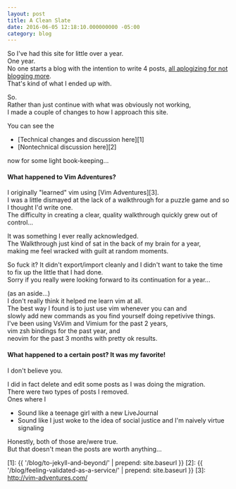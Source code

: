 ```yaml
---
layout: post
title: A Clean Slate
date: 2016-06-05 12:18:10.000000000 -05:00
category: blog
---
```


So I've had this site for little over a year.  
One year.  
No one starts a blog with the intention to write 4 posts, [all aplogizing for not blogging more][0].  
That's kind of what I ended up with.

So.  
Rather than just continue with what was obviously not working,  
I made a couple of changes to how I approach this site.

<!--more-->

You can see the

- [Technical changes and discussion here][1]
- [Nontechnical discussion here][2]


now for some light book-keeping...

#### What happened to Vim Adventures? ####

I originally "learned" vim using [Vim Adventures][3].  
I was a little dismayed at the lack of a walkthrough for a puzzle game and so I thought I'd write one.  
The difficulty in creating a clear, quality walkthrough quickly grew out of control...  

It was something I ever really acknowledged.  
The Walkthrough just kind of sat in the back of my brain for a year,  
making me feel wracked with guilt at random moments.

So fuck it?
It didn't export/import cleanly and I didn't want to take the time to fix up the little that I had done.  
Sorry if you really were looking forward to its continuation for a year...  

(as an aside...)  
I don't really think it helped me learn vim at all.  
The best way I found is to just use vim whenever you can and   
slowly add new commands as you find yourself doing repetivive things.   
I've been using VsVim and Vimium for the past 2 years,   
vim zsh bindings for the past year, and   
neovim for the past 3 months with pretty ok results.  

#### What happened to a certain post? It was my favorite! ####

I don't believe you.  

I did in fact delete and edit some posts as I was doing the migration.  
There were two types of posts I removed.  
Ones where I  

- Sound like a teenage girl with a new LiveJournal
- Sound like I just woke to the idea of social justice and I'm naively virtue signaling 

Honestly, both of those are/were true.  
But that doesn't mean the posts are worth anything...

[0]: https://xkcd.com/621/
[1]: {{ '/blog/to-jekyll-and-beyond/' | prepend: site.baseurl }}
[2]: {{ '/blog/feeling-validated-as-a-service/' | prepend: site.baseurl }}
[3]: http://vim-adventures.com/
